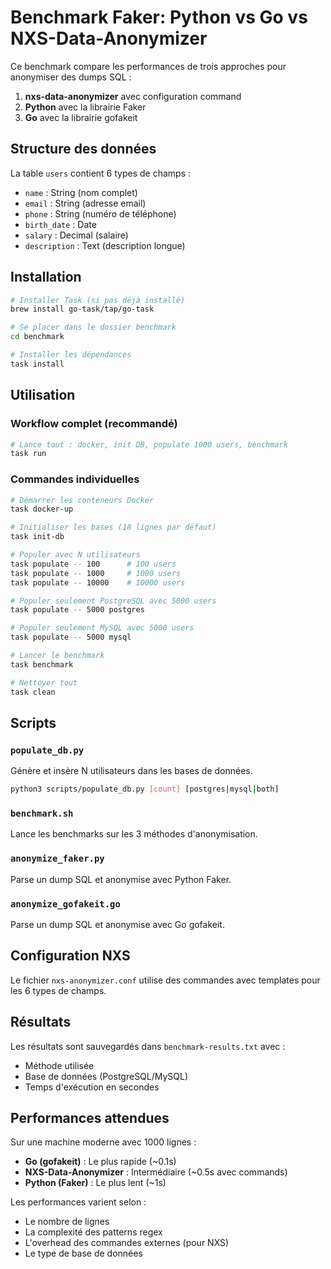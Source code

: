# Benchmark Faker: Python vs Go vs NXS-Data-Anonymizer

Ce benchmark compare les performances de trois approches pour anonymiser des dumps SQL :
1. **nxs-data-anonymizer** avec configuration command
2. **Python** avec la librairie Faker
3. **Go** avec la librairie gofakeit

## Structure des données

La table `users` contient 6 types de champs :
- `name` : String (nom complet)
- `email` : String (adresse email)
- `phone` : String (numéro de téléphone)
- `birth_date` : Date
- `salary` : Decimal (salaire)
- `description` : Text (description longue)

## Installation

```bash
# Installer Task (si pas déjà installé)
brew install go-task/tap/go-task

# Se placer dans le dossier benchmark
cd benchmark

# Installer les dépendances
task install
```

## Utilisation

### Workflow complet (recommandé)

```bash
# Lance tout : docker, init DB, populate 1000 users, benchmark
task run
```

### Commandes individuelles

```bash
# Démarrer les conteneurs Docker
task docker-up

# Initialiser les bases (18 lignes par défaut)
task init-db

# Populer avec N utilisateurs
task populate -- 100      # 100 users
task populate -- 1000     # 1000 users
task populate -- 10000    # 10000 users

# Populer seulement PostgreSQL avec 5000 users
task populate -- 5000 postgres

# Populer seulement MySQL avec 5000 users
task populate -- 5000 mysql

# Lancer le benchmark
task benchmark

# Nettoyer tout
task clean
```

## Scripts

### `populate_db.py`
Génère et insère N utilisateurs dans les bases de données.

```bash
python3 scripts/populate_db.py [count] [postgres|mysql|both]
```

### `benchmark.sh`
Lance les benchmarks sur les 3 méthodes d'anonymisation.

### `anonymize_faker.py`
Parse un dump SQL et anonymise avec Python Faker.

### `anonymize_gofakeit.go`
Parse un dump SQL et anonymise avec Go gofakeit.

## Configuration NXS

Le fichier `nxs-anonymizer.conf` utilise des commandes avec templates pour les 6 types de champs.

## Résultats

Les résultats sont sauvegardés dans `benchmark-results.txt` avec :
- Méthode utilisée
- Base de données (PostgreSQL/MySQL)
- Temps d'exécution en secondes

## Performances attendues

Sur une machine moderne avec 1000 lignes :
- **Go (gofakeit)** : Le plus rapide (~0.1s)
- **NXS-Data-Anonymizer** : Intermédiaire (~0.5s avec commands)
- **Python (Faker)** : Le plus lent (~1s)

Les performances varient selon :
- Le nombre de lignes
- La complexité des patterns regex
- L'overhead des commandes externes (pour NXS)
- Le type de base de données